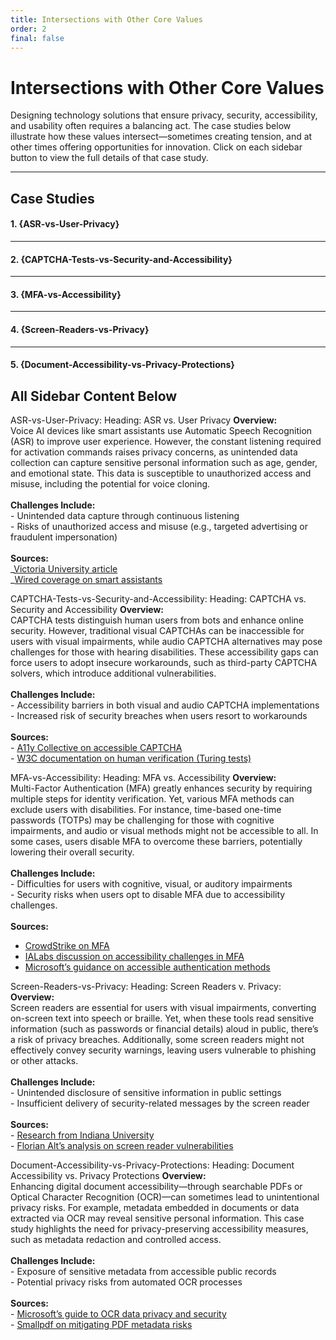 ```yaml
---
title: Intersections with Other Core Values
order: 2
final: false
---
```


# Intersections with Other Core Values

Designing technology solutions that ensure privacy, security, accessibility, and usability often requires a balancing act. The case studies below illustrate how these values intersect—sometimes creating tension, and at other times offering opportunities for innovation. Click on each sidebar button to view the full details of that case study.

---

## Case Studies

#### 1. {ASR-vs-User-Privacy}

---

#### 2. {CAPTCHA-Tests-vs-Security-and-Accessibility}

---

#### 3. {MFA-vs-Accessibility}

---

#### 4. {Screen-Readers-vs-Privacy}

---

#### 5. {Document-Accessibility-vs-Privacy-Protections}

## All Sidebar Content Below
ASR-vs-User-Privacy:
Heading: ASR vs. User Privacy
**Overview:** <br />Voice AI devices like smart assistants use Automatic Speech Recognition (ASR) to improve user experience. However, the constant listening required for activation commands raises privacy concerns, as unintended data collection can capture sensitive personal information such as age, gender, and emotional state. This data is susceptible to unauthorized access and misuse, including the potential for voice cloning. <br /> <br /> **Challenges Include:** <br />- Unintended data capture through continuous listening <br />- Risks of unauthorized access and misuse (e.g., targeted advertising or fraudulent impersonation) <br /> <br />**Sources:** <br />_[Victoria University article](https://ojs.victoria.ac.nz/wfeess/article/view/7646/6827) <br /> _[Wired coverage on smart assistants](https://www.wired.com/story/whos-listening-talk-google-assistant/)

CAPTCHA-Tests-vs-Security-and-Accessibility: 
Heading: CAPTCHA vs. Security and Accessibility
**Overview:** <br />CAPTCHA tests distinguish human users from bots and enhance online security. However, traditional visual CAPTCHAs can be inaccessible for users with visual impairments, while audio CAPTCHA alternatives may pose challenges for those with hearing disabilities. These accessibility gaps can force users to adopt insecure workarounds, such as third-party CAPTCHA solvers, which introduce additional vulnerabilities. <br /> <br /> **Challenges Include:** <br /> - Accessibility barriers in both visual and audio CAPTCHA implementations <br />- Increased risk of security breaches when users resort to workarounds <br /> <br /> **Sources:** <br /> - [A11y Collective on accessible CAPTCHA](https://www.a11y-collective.com/blog/accessible-captcha/) <br /> - [W3C documentation on human verification (Turing tests)](https://www.w3.org/TR/turingtest/)

MFA-vs-Accessibility:
Heading: MFA vs. Accessibility 
**Overview:** <br /> Multi-Factor Authentication (MFA) greatly enhances security by requiring multiple steps for identity verification. Yet, various MFA methods can exclude users with disabilities. For instance, time-based one-time passwords (TOTPs) may be challenging for those with cognitive impairments, and audio or visual methods might not be accessible to all. In some cases, users disable MFA to overcome these barriers, potentially lowering their overall security.<br /> <br /> **Challenges Include:**<br />- Difficulties for users with cognitive, visual, or auditory impairments<br />- Security risks when users opt to disable MFA due to accessibility challenges.<br /><br />**Sources:**

- [CrowdStrike on MFA](https://www.crowdstrike.com/en-us/cybersecurity-101/identity-protection/multifactor-authentication-mfa/)
- [IALabs discussion on accessibility challenges in MFA](https://ialabs.ie/accessibility-challenges-in-mfa/)
- [Microsoft’s guidance on accessible authentication methods](https://learn.microsoft.com/en-us/entra/identity/authentication/accessibility/authentication-methods-accessibility)

Screen-Readers-vs-Privacy:
Heading: Screen Readers v. Privacy: 
**Overview:** <br />Screen readers are essential for users with visual impairments, converting on-screen text into speech or braille. Yet, when these tools read sensitive information (such as passwords or financial details) aloud in public, there’s a risk of privacy breaches. Additionally, some screen readers might not effectively convey security warnings, leaving users vulnerable to phishing or other attacks. <br /><br />**Challenges Include:** <br />- Unintended disclosure of sensitive information in public settings <br />- Insufficient delivery of security-related messages by the screen reader
<br /><br />**Sources:**<br />- [Research from Indiana University](https://vision.soic.indiana.edu/papers/impairments2015chi.pdf)
<br />- [Florian Alt’s analysis on screen reader vulnerabilities](https://www.florian-alt.org/unibw/wp-content/publications/janeiro2024ieeesp.pdf)

Document-Accessibility-vs-Privacy-Protections:
Heading: Document Accessibility vs. Privacy Protections
**Overview:** <br />Enhancing digital document accessibility—through searchable PDFs or Optical Character Recognition (OCR)—can sometimes lead to unintentional privacy risks. For example, metadata embedded in documents or data extracted via OCR may reveal sensitive personal information. This case study highlights the need for privacy-preserving accessibility measures, such as metadata redaction and controlled access.<br /><br />**Challenges Include:** <br />- Exposure of sensitive metadata from accessible public records <br />- Potential privacy risks from automated OCR processes<br /><br />**Sources:** <br />- [Microsoft’s guide to OCR data privacy and security](https://learn.microsoft.com/en-us/legal/cognitive-services/computer-vision/ocr-data-privacy-security)<br />- [Smallpdf on mitigating PDF metadata risks](https://smallpdf.com/blog/security-risks-with-pdf-metadata-and-how-to-mitigate-them)